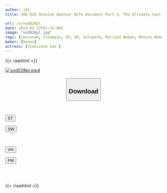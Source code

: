 ```yaml
---
author: j91
title: VOD-028 Genuine Amateur Wife Document Part 3, The Ultimate Cool Beauty Wife Forgets The Camera, Stares At The Man, And Instinctively Devours The Man With Passionate Kissing Sex Sae Tsukizono

url: /v/vod028pl
date: 2024-02-23T01:35:00Z
image: "vod028pl.jpg"
tags: [Censored, Creampie, 3P, 4P, Solowork, Married Woman, Mature Woman, Kiss	]
maker: [Venus]
actress: [Tsukizono Sae ]
---
```



{{< rawhtml >}}

<div class="video" data-videoid="GGXo0Qx8mQC1rjq">
    <a href="javascript:;">
        <img src="/v/vod028pl/vod028pl.jpg" width="WIDTH" height="HEIGHT" alt="vod028pl.mp4" loading="lazy">
    </a>
</div>

<script type="text/javascript" src="https://j91.asia/asset/on-demand-st.js"></script>

<br>
  <link rel="stylesheet" href="https://j91.asia/asset/bs5.css">
  
  <center>
  <button class="btn btn-primary" type="button" data-bs-toggle="collapse" data-bs-target=".multi-collapse" aria-expanded="false" aria-controls="multiCollapseExample1 multiCollapseExample2"><h2>Download</h2></button></center>
</p>
<div class="row">
  <div class="col">
    <div class="collapse multi-collapse" id="multiCollapseExample1">
      <div class="card card-body">
	      	      <br>
<div class="buttons">  
<p><a href="https://streamtape.to/v/GGXo0Qx8mQC1rjq" target="_blank"><button class="btn-hover color-3"><i class="fa fa-download"></i> ST</button></a></p>
<p><a href="https://cdnwish.com/sq1zuehrtc18" target="_blank"><button class="btn-hover color-2"><i class="fa fa-download"></i> SW</button></a></p></div>
    </div>
  </div>
</div>
  <div class="col">
    <div class="collapse multi-collapse" id="multiCollapseExample2">
      <div class="card card-body">
	      <br>
<div class="buttons">
<p><a href="javascript:;"><button class="btn-hover color-9"><i class="fa fa-download"></i> VH</button></a></p>
<p><a href="javascript:;"><button class="btn-hover color-8"><i class="fa fa-download"></i> FM</button></a></p></div>
<br><br>
      </div>
    </div>
  </div>
</div>

{{< /rawhtml >}}